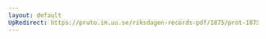 ```yaml
---
layout: default
UpRedirect: https://pruto.im.uu.se/riksdagen-records-pdf/1875/prot-1875--ak--038.pdf
---
```

